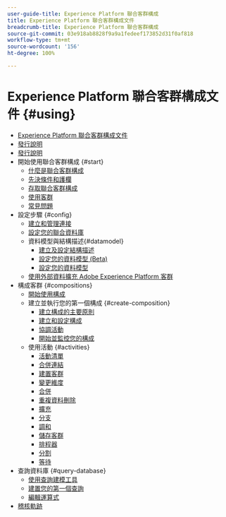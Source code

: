```yaml
---
user-guide-title: Experience Platform 聯合客群構成
title: Experience Platform 聯合客群構成文件
breadcrumb-title: Experience Platform 聯合客群構成
source-git-commit: 03e918ab8828f9a9a1fedeef173852d31f0af818
workflow-type: tm+mt
source-wordcount: '156'
ht-degree: 100%

---
```



# Experience Platform 聯合客群構成文件 {#using}

+ [Experience Platform 聯合客群構成文件](home.md)
+ [發行說明](start/release-notes.md)
+ [發行說明](start/e-release-notes.md)
+ 開始使用聯合客群構成 {#start}
   + [什麼是聯合客群構成](start/get-started.md)
   + [先決條件和護欄](start/access-prerequisites.md)
   + [存取聯合客群構成](start/feature-access.md)
   + [使用客群](start/audiences.md)
   + [常見問題](start/faq.md)
+ 設定步驟 {#config}
   + [建立和管理連接](connections/connections.md)
   + [設定您的聯合資料庫](connections/federated-db.md)
   + 資料模型與結構描述{#datamodel}
      + [建立及設定結構描述](customer/schemas.md)
      + [設定您的資料模型 (Beta)](data-management/gs-models-beta.md)
      + [設定您的資料模型](data-management/gs-models.md)
   + [使用外部資料擴充 Adobe Experience Platform 客群](connections/destinations.md)
+ 構成客群 {#compositions}
   + [開始使用構成](compositions/gs-compositions.md)
   + 建立並執行您的第一個構成 {#create-composition}
      + [建立構成的主要原則](compositions/gs-composition-creation.md)
      + [建立和設定構成](compositions/create-composition.md)
      + [協調活動](compositions/orchestrate-activities.md)
      + [開始並監控您的構成](compositions/start-monitor-composition.md)
   + 使用活動 {#activities}
      + [活動清單](compositions/activities/about-activities.md)
      + [合併連結](compositions/activities/and-join.md)
      + [建置客群](compositions/activities/build-audience.md)
      + [變更維度](compositions/activities/change-dimension.md)
      + [合併](compositions/activities/combine.md)
      + [重複資料刪除](compositions/activities/deduplication.md)
      + [擴充](compositions/activities/enrichment.md)
      + [分支](compositions/activities/fork.md)
      + [調和](compositions/activities/reconciliation.md)
      + [儲存客群](compositions/activities/save-audience.md)
      + [排程器](compositions/activities/scheduler.md)
      + [分割](compositions/activities/split.md)
      + [等待](compositions/activities/wait.md)
+ 查詢資料庫 {#query-database}
   + [使用查詢建模工具](query/query-modeler-overview.md)
   + [建置您的第一個查詢](query/build-query.md)
   + [編輯運算式](query/expression-editor.md)
+ [稽核軌跡](admin/audit-trail.md)

